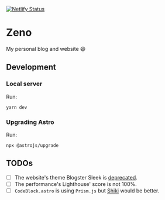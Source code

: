 [![Netlify Status](https://api.netlify.com/api/v1/badges/877fbf33-1eb7-4164-8c1a-3614acf6d3a8/deploy-status)](https://app.netlify.com/sites/sweet-medovik-388fcb/deploys)

# Zeno

My personal blog and website 😄

## Development

### Local server

Run:

```shell
yarn dev
```

### Upgrading Astro

Run:

```shell
npx @astrojs/upgrade
```

## TODOs

- [ ] The website's theme Blogster Sleek is [deprecated](https://github.com/flexdinesh/blogster).
- [ ] The performance's Lighthouse' score is not 100%.
- [ ] `CodeBlock.astro` is using `Prism.js` but [Shiki](https://docs.astro.build/en/guides/markdown-content/#shiki-configuration) would be better.
